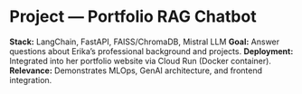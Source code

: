 # Project — Portfolio RAG Chatbot

**Stack:** LangChain, FastAPI, FAISS/ChromaDB, Mistral LLM
**Goal:** Answer questions about Erika’s professional background and projects.
**Deployment:** Integrated into her portfolio website via Cloud Run (Docker container).
**Relevance:** Demonstrates MLOps, GenAI architecture, and frontend integration.
